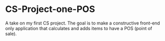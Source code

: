 # CS-Project-one-POS
A take on my first CS project. The goal is to make a constructive front-end only application that calculates and adds items to have a POS (point of sale).
